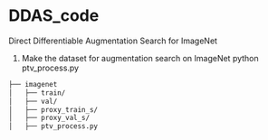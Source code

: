 # DDAS_code
Direct Differentiable Augmentation Search for ImageNet
1. Make the dataset for augmentation search on ImageNet
python ptv_process.py
```bash
├── imagenet
│   ├── train/
│   ├── val/
│   ├── proxy_train_s/
│   ├── proxy_val_s/
│   ├── ptv_process.py
```
